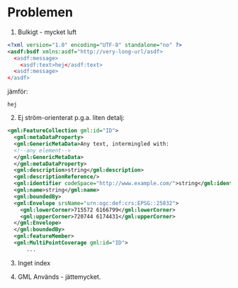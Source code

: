 # Problemen

1. Bulkigt  - mycket luft

  ```xml
  <?xml version="1.0" encoding="UTF-8" standalone="no" ?>
  <asdf:bsdf xmlns:asdf="http://very-long-url/asdf>
    <asdf:message>
      <asdf:text>hej</asdf:text>
    <asdf:message>
  </asdf>
  ```
  jämför:
  ```
  hej
  ```
  
2. Ej ström-orienterat p.g.a. liten detalj:

```xml
<gml:FeatureCollection gml:id="ID">
  <gml:metaDataProperty>
  <gml:GenericMetaData>Any text, intermingled with:
  <!--any element-->
  </gml:GenericMetaData>
  </gml:metaDataProperty>
  <gml:description>string</gml:description>
  <gml:descriptionReference/>
  <gml:identifier codeSpace="http://www.example.com/">string</gml:identifier>
  <gml:name>string</gml:name>
  <gml:boundedBy>
  <gml:Envelope srsName="urn:ogc:def:crs:EPSG::25832">
    <gml:lowerCorner>715572 6166799</gml:lowerCorner>
    <gml:upperCorner>720744 6174431</gml:upperCorner>
  </gml:Envelope>
  </gml:boundedBy>
  <gml:featureMember>
  <gml:MultiPointCoverage gml:id="ID">
      ...
```

3. Inget index

4.  GML Används - jättemycket.
